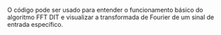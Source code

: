 O código pode ser usado para entender o funcionamento básico do algoritmo FFT DIT e visualizar a transformada de Fourier de um sinal de entrada específico.
